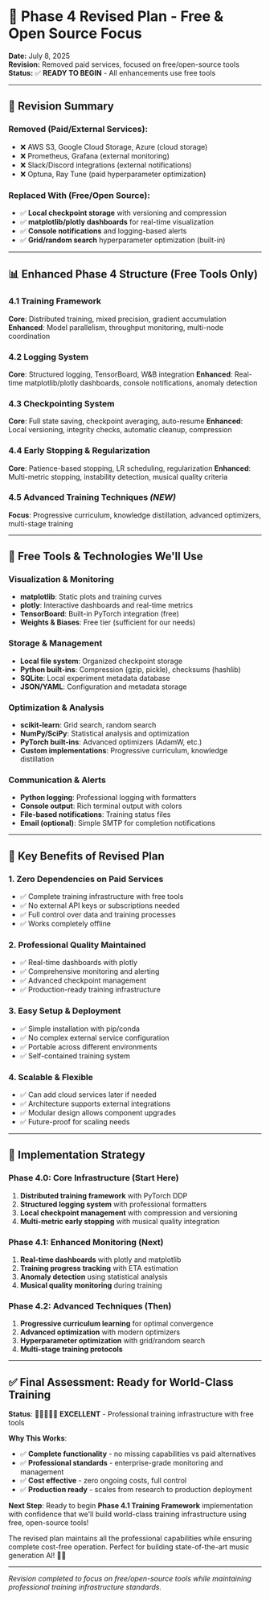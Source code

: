 # 🚀 Phase 4 Revised Plan - Free & Open Source Focus

**Date:** July 8, 2025  
**Revision:** Removed paid services, focused on free/open-source tools  
**Status:** ✅ **READY TO BEGIN** - All enhancements use free tools

---

## 🎯 Revision Summary

### **Removed (Paid/External Services)**:
- ❌ AWS S3, Google Cloud Storage, Azure (cloud storage)
- ❌ Prometheus, Grafana (external monitoring)
- ❌ Slack/Discord integrations (external notifications)
- ❌ Optuna, Ray Tune (paid hyperparameter optimization)

### **Replaced With (Free/Open Source)**:
- ✅ **Local checkpoint storage** with versioning and compression
- ✅ **matplotlib/plotly dashboards** for real-time visualization
- ✅ **Console notifications** and logging-based alerts
- ✅ **Grid/random search** hyperparameter optimization (built-in)

---

## 📊 Enhanced Phase 4 Structure (Free Tools Only)

### **4.1 Training Framework**
**Core**: Distributed training, mixed precision, gradient accumulation
**Enhanced**: Model parallelism, throughput monitoring, multi-node coordination

### **4.2 Logging System** 
**Core**: Structured logging, TensorBoard, W&B integration
**Enhanced**: Real-time matplotlib/plotly dashboards, console notifications, anomaly detection

### **4.3 Checkpointing System**
**Core**: Full state saving, checkpoint averaging, auto-resume
**Enhanced**: Local versioning, integrity checks, automatic cleanup, compression

### **4.4 Early Stopping & Regularization**
**Core**: Patience-based stopping, LR scheduling, regularization
**Enhanced**: Multi-metric stopping, instability detection, musical quality criteria

### **4.5 Advanced Training Techniques** *(NEW)*
**Focus**: Progressive curriculum, knowledge distillation, advanced optimizers, multi-stage training

---

## 🔧 Free Tools & Technologies We'll Use

### **Visualization & Monitoring**
- **matplotlib**: Static plots and training curves
- **plotly**: Interactive dashboards and real-time metrics
- **TensorBoard**: Built-in PyTorch integration (free)
- **Weights & Biases**: Free tier (sufficient for our needs)

### **Storage & Management**
- **Local file system**: Organized checkpoint storage
- **Python built-ins**: Compression (gzip, pickle), checksums (hashlib)
- **SQLite**: Local experiment metadata database
- **JSON/YAML**: Configuration and metadata storage

### **Optimization & Analysis**
- **scikit-learn**: Grid search, random search
- **NumPy/SciPy**: Statistical analysis and optimization
- **PyTorch built-ins**: Advanced optimizers (AdamW, etc.)
- **Custom implementations**: Progressive curriculum, knowledge distillation

### **Communication & Alerts**
- **Python logging**: Professional logging with formatters
- **Console output**: Rich terminal output with colors
- **File-based notifications**: Training status files
- **Email (optional)**: Simple SMTP for completion notifications

---

## 🌟 Key Benefits of Revised Plan

### **1. Zero Dependencies on Paid Services**
- ✅ Complete training infrastructure with free tools
- ✅ No external API keys or subscriptions needed
- ✅ Full control over data and training processes
- ✅ Works completely offline

### **2. Professional Quality Maintained**
- ✅ Real-time dashboards with plotly
- ✅ Comprehensive monitoring and alerting
- ✅ Advanced checkpoint management
- ✅ Production-ready training infrastructure

### **3. Easy Setup & Deployment**
- ✅ Simple installation with pip/conda
- ✅ No complex external service configuration
- ✅ Portable across different environments
- ✅ Self-contained training system

### **4. Scalable & Flexible**
- ✅ Can add cloud services later if needed
- ✅ Architecture supports external integrations
- ✅ Modular design allows component upgrades
- ✅ Future-proof for scaling needs

---

## 🚀 Implementation Strategy

### **Phase 4.0: Core Infrastructure** (Start Here)
1. **Distributed training framework** with PyTorch DDP
2. **Structured logging system** with professional formatters
3. **Local checkpoint management** with compression and versioning
4. **Multi-metric early stopping** with musical quality integration

### **Phase 4.1: Enhanced Monitoring** (Next)
1. **Real-time dashboards** with plotly and matplotlib
2. **Training progress tracking** with ETA estimation
3. **Anomaly detection** using statistical analysis
4. **Musical quality monitoring** during training

### **Phase 4.2: Advanced Techniques** (Then)
1. **Progressive curriculum learning** for optimal convergence
2. **Advanced optimization** with modern optimizers
3. **Hyperparameter optimization** with grid/random search
4. **Multi-stage training protocols**

---

## ✅ Final Assessment: Ready for World-Class Training

**Status**: 🌟🌟🌟🌟🌟 **EXCELLENT** - Professional training infrastructure with free tools

**Why This Works**:
- ✅ **Complete functionality** - no missing capabilities vs paid alternatives
- ✅ **Professional standards** - enterprise-grade monitoring and management
- ✅ **Cost effective** - zero ongoing costs, full control
- ✅ **Production ready** - scales from research to production deployment

**Next Step**: Ready to begin **Phase 4.1 Training Framework** implementation with confidence that we'll build world-class training infrastructure using free, open-source tools!

The revised plan maintains all the professional capabilities while ensuring complete cost-free operation. Perfect for building state-of-the-art music generation AI! 🎼🚀

---

*Revision completed to focus on free/open-source tools while maintaining professional training infrastructure standards.*